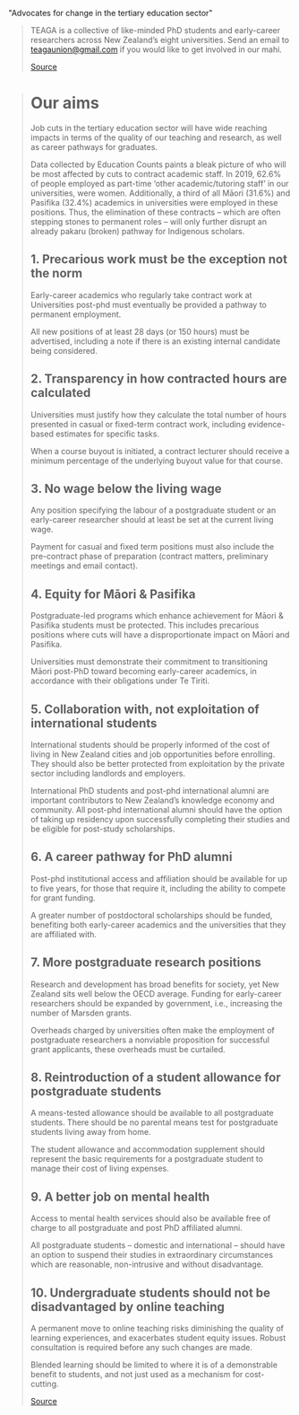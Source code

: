 "Advocates for change in the tertiary education sector"

> TEAGA is a collective of like-minded PhD students and early-career researchers across New Zealand’s eight universities. Send an email to teagaunion@gmail.com if you would like to get involved in our mahi.
>
> [Source](http://www.teaga.co.nz/our-team/)

> # Our aims
> Job cuts in the tertiary education sector will have wide reaching impacts in terms of the quality of our teaching and research, as well as career pathways for graduates.
> 
> Data collected by Education Counts paints a bleak picture of who will be most affected by cuts to contract academic staff. In 2019, 62.6% of people employed as part-time ‘other academic/tutoring staff’ in our universities, were women. Additionally, a third of all Māori (31.6%) and Pasifika (32.4%) academics in universities were employed in these positions. Thus, the elimination of these contracts – which are often stepping stones to permanent roles – will only further disrupt an already pakaru (broken) pathway for Indigenous scholars.
> 
> ## 1. Precarious work must be the exception not the norm
> Early-career academics who regularly take contract work at Universities post-phd must eventually be provided a pathway to permanent employment.
> 
> All new positions of at least 28 days (or 150 hours) must be advertised, including a note if there is an existing internal candidate being considered.
> 
> ## 2. Transparency in how contracted hours are calculated
> Universities must justify how they calculate the total number of hours presented in casual or fixed-term contract work, including evidence-based estimates for specific tasks.
> 
> When a course buyout is initiated, a contract lecturer should receive a minimum percentage of the underlying buyout value for that course.
> 
> ## 3. No wage below the living wage
> Any position specifying the labour of a postgraduate student or an early-career researcher should at least be set at the current living wage.
> 
> Payment for casual and fixed term positions must also include the pre-contract phase of preparation (contract matters, preliminary meetings and email contact).
> 
> ## 4. Equity for Māori & Pasifika
> Postgraduate-led programs which enhance achievement for Māori & Pasifika students must be protected. This includes precarious positions where cuts will have a disproportionate impact on Māori and Pasifika.
> 
> Universities must demonstrate their commitment to transitioning Māori post-PhD toward becoming early-career academics, in accordance with their obligations under Te Tiriti.
> 
> ## 5. Collaboration with, not exploitation of international students
> International students should be properly informed of the cost of living in New Zealand cities and job opportunities before enrolling. They should also be better protected from exploitation by the private sector including landlords and employers.
> 
> International PhD students and post-phd international alumni are important contributors to New Zealand’s knowledge economy and community. All post-phd international alumni should have the option of taking up residency upon successfully completing their studies and be eligible for post-study scholarships.
> 
> ## 6. A career pathway for PhD alumni
> Post-phd institutional access and affiliation should be available for up to five years, for those that require it, including the ability to compete for grant funding.
> 
> A greater number of postdoctoral scholarships should be funded, benefiting both early-career academics and the universities that they are affiliated with.
> 
> ## 7. More postgraduate research positions
> Research and development has broad benefits for society, yet New Zealand sits well below the OECD average. Funding for early-career researchers should be expanded by government, i.e., increasing the number of Marsden grants.
> 
> Overheads charged by universities often make the employment of postgraduate researchers a nonviable proposition for successful grant applicants, these overheads must be curtailed.
> 
> ## 8. Reintroduction of a student allowance for postgraduate students
> A means-tested allowance should be available to all postgraduate students. There should be no parental means test for postgraduate students living away from home.
> 
> The student allowance and accommodation supplement should represent the basic requirements for a postgraduate student to manage their cost of living expenses.
> 
> ## 9. A better job on mental health
> Access to mental health services should also be available free of charge to all postgraduate and post PhD affiliated alumni.
> 
> All postgraduate students – domestic and international – should have an option to suspend their studies in extraordinary circumstances which are reasonable, non-intrusive and without disadvantage.
> 
> ## 10. Undergraduate students should not be disadvantaged by online teaching
> A permanent move to online teaching risks diminishing the quality of learning experiences, and exacerbates student equity issues. Robust consultation is required before any such changes are made.
> 
> Blended learning should be limited to where it is of a demonstrable benefit to students, and not just used as a mechanism for cost-cutting.
>
> [Source](http://www.teaga.co.nz/our-aims/)